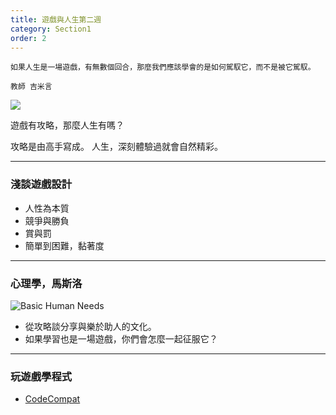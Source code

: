 ```yaml
---
title: 遊戲與人生第二週
category: Section1
order: 2
---
```


```
如果人生是一場遊戲，有無數個回合，那麼我們應該學會的是如何駕馭它，而不是被它駕馭。

教師 吉米言
```
![](/icixin/images/lessons/section1-2.jpg)

遊戲有攻略，那麼人生有嗎？

攻略是由高手寫成。
人生，深刻體驗過就會自然精彩。

---

### 淺談遊戲設計
+ 人性為本質
+ 競爭與勝負
+ 賞與罰
+ 簡單到困難，黏著度

---

### 心理學，馬斯洛

![Basic Human Needs](/icixin/images/lessons/section1-1.jpg)

+ 從攻略談分享與樂於助人的文化。
+ 如果學習也是一場遊戲，你們會怎麼一起征服它？

---

### 玩遊戲學程式

+ [CodeCompat](https://codecombat.com/)